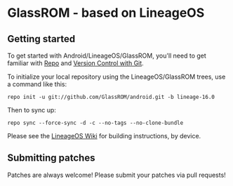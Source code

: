 GlassROM - based on LineageOS
===========

Getting started
---------------

To get started with Android/LineageOS/GlassROM, you'll need to get
familiar with [Repo](https://source.android.com/source/using-repo.html) and [Version Control with Git](https://source.android.com/source/version-control.html).

To initialize your local repository using the LineageOS/GlassROM trees, use a command like this:
```
repo init -u git://github.com/GlassROM/android.git -b lineage-16.0
```
Then to sync up:
```
repo sync --force-sync -d -c --no-tags --no-clone-bundle
```
Please see the [LineageOS Wiki](https://wiki.lineageos.org/) for building instructions, by device.


Submitting patches
------------------
Patches are always welcome! Please submit your patches via pull requests!
